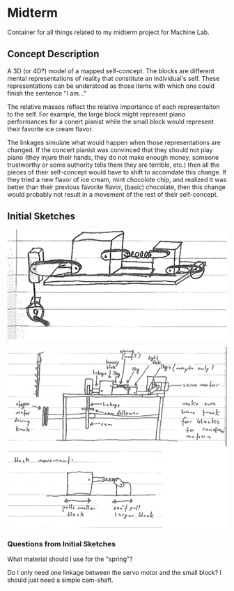 # Midterm #

Container for all things related to my midterm project for Machine Lab.

## Concept Description ##
A 3D (or 4D?) model of a mapped self-concept. The blocks are different mental representations of reality that constitute an individual's self. These representations can be understood as those items with which one could finish the sentence "I am..." 

The relative masses reflect the relative importance of each representaiton to the self. For example, the large block might represent piano performances for a conert pianist while the small block would represent their favorite ice cream flavor. 

The linkages simulate what would happen when those representations are changed. If the concert pianist was convinced that they should not play piano (they injure their hands, they do not make enough money, someone trustworthy or some authority tells them they are terrible, etc.) then all the pieces of their self-concept would have to shift to accomdate this change. If they tried a new flavor of ice cream, mint chocolote chip, and realized it was better than their previous favorite flavor, (basic) chocolate, then this change would probably not result in a movement of the rest of their self-concept.

## Initial Sketches ##

![Initial Sketch No. 1](https://github.com/bassmonkey620/Machine-Lab/blob/master/midterm/referenceMedia/200226_midtermSketch_01.png)

![Iniital Sketches No. 2 and 3](https://github.com/bassmonkey620/Machine-Lab/blob/master/midterm/referenceMedia/200226_midtermSketch_02.png)

### Questions from Initial Sketches ###

What material should I use for the "spring"?

Do I only need one linkage between the servo motor and the small block? I should just need a simple cam-shaft.
